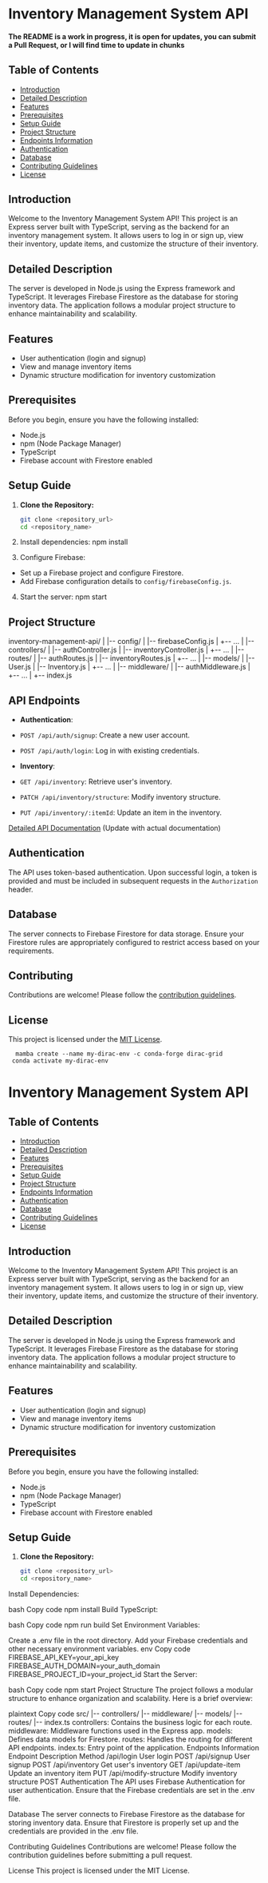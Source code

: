 # Inventory Management System API


#### The README is a work in progress, it is open for updates, you can submit a Pull Request, or I will find time to update in chunks


## Table of Contents

- [Introduction](#introduction)
- [Detailed Description](#detailed-description)
- [Features](#features)
- [Prerequisites](#prerequisites)
- [Setup Guide](#setup-guide)
- [Project Structure](#project-structure)
- [Endpoints Information](#endpoints-information)
- [Authentication](#authentication)
- [Database](#database)
- [Contributing Guidelines](#contributing-guidelines)
- [License](#license)

## Introduction

Welcome to the Inventory Management System API! This project is an Express server built with TypeScript, serving as the backend for an inventory management system. It allows users to log in or sign up, view their inventory, update items, and customize the structure of their inventory.

## Detailed Description

The server is developed in Node.js using the Express framework and TypeScript. It leverages Firebase Firestore as the database for storing inventory data. The application follows a modular project structure to enhance maintainability and scalability.

## Features

- User authentication (login and signup)
- View and manage inventory items
- Dynamic structure modification for inventory customization

## Prerequisites

Before you begin, ensure you have the following installed:

- Node.js
- npm (Node Package Manager)
- TypeScript
- Firebase account with Firestore enabled

## Setup Guide

1. **Clone the Repository:**
   ```bash
   git clone <repository_url>
   cd <repository_name>
   ```

2. Install dependencies:
npm install



3. Configure Firebase:
- Set up a Firebase project and configure Firestore.
- Add Firebase configuration details to `config/firebaseConfig.js`.

4. Start the server:
npm start

## Project Structure

inventory-management-api/
|
|-- config/
|   |-- firebaseConfig.js
|   +-- ...
|
|-- controllers/
|   |-- authController.js
|   |-- inventoryController.js
|   +-- ...
|
|-- routes/
|   |-- authRoutes.js
|   |-- inventoryRoutes.js
|   +-- ...
|
|-- models/
|   |-- User.js
|   |-- Inventory.js
|   +-- ...
|
|-- middleware/
|   |-- authMiddleware.js
|   +-- ...
|
+-- index.js

## API Endpoints

- **Authentication**:
- `POST /api/auth/signup`: Create a new user account.
- `POST /api/auth/login`: Log in with existing credentials.

- **Inventory**:
- `GET /api/inventory`: Retrieve user's inventory.
- `PATCH /api/inventory/structure`: Modify inventory structure.
- `PUT /api/inventory/:itemId`: Update an item in the inventory.

[Detailed API Documentation](#) (Update with actual documentation)

## Authentication

The API uses token-based authentication. Upon successful login, a token is provided and must be included in subsequent requests in the `Authorization` header.

## Database

The server connects to Firebase Firestore for data storage. Ensure your Firestore rules are appropriately configured to restrict access based on your requirements.

## Contributing

Contributions are welcome! Please follow the [contribution guidelines](CONTRIBUTING.md).

## License

This project is licensed under the [MIT License](LICENSE).

      mamba create --name my-dirac-env -c conda-forge dirac-grid
     conda activate my-dirac-env

# Inventory Management System API

## Table of Contents

- [Introduction](#introduction)
- [Detailed Description](#detailed-description)
- [Features](#features)
- [Prerequisites](#prerequisites)
- [Setup Guide](#setup-guide)
- [Project Structure](#project-structure)
- [Endpoints Information](#endpoints-information)
- [Authentication](#authentication)
- [Database](#database)
- [Contributing Guidelines](#contributing-guidelines)
- [License](#license)

## Introduction

Welcome to the Inventory Management System API! This project is an Express server built with TypeScript, serving as the backend for an inventory management system. It allows users to log in or sign up, view their inventory, update items, and customize the structure of their inventory.

## Detailed Description

The server is developed in Node.js using the Express framework and TypeScript. It leverages Firebase Firestore as the database for storing inventory data. The application follows a modular project structure to enhance maintainability and scalability.

## Features

- User authentication (login and signup)
- View and manage inventory items
- Dynamic structure modification for inventory customization

## Prerequisites

Before you begin, ensure you have the following installed:

- Node.js
- npm (Node Package Manager)
- TypeScript
- Firebase account with Firestore enabled

## Setup Guide

1. **Clone the Repository:**
   ```bash
   git clone <repository_url>
   cd <repository_name>
Install Dependencies:

bash
Copy code
npm install
Build TypeScript:

bash
Copy code
npm run build
Set Environment Variables:

Create a .env file in the root directory.
Add your Firebase credentials and other necessary environment variables.
env
Copy code
FIREBASE_API_KEY=your_api_key
FIREBASE_AUTH_DOMAIN=your_auth_domain
FIREBASE_PROJECT_ID=your_project_id
Start the Server:

bash
Copy code
npm start
Project Structure
The project follows a modular structure to enhance organization and scalability. Here is a brief overview:

plaintext
Copy code
src/
|-- controllers/
|-- middleware/
|-- models/
|-- routes/
|-- index.ts
controllers: Contains the business logic for each route.
middleware: Middleware functions used in the Express app.
models: Defines data models for Firestore.
routes: Handles the routing for different API endpoints.
index.ts: Entry point of the application.
Endpoints Information
Endpoint	Description	Method
/api/login	User login	POST
/api/signup	User signup	POST
/api/inventory	Get user's inventory	GET
/api/update-item	Update an inventory item	PUT
/api/modify-structure	Modify inventory structure	POST
Authentication
The API uses Firebase Authentication for user authentication. Ensure that the Firebase credentials are set in the .env file.

Database
The server connects to Firebase Firestore as the database for storing inventory data. Ensure that Firestore is properly set up and the credentials are provided in the .env file.

Contributing Guidelines
Contributions are welcome! Please follow the contribution guidelines before submitting a pull request.

License
This project is licensed under the MIT License.
